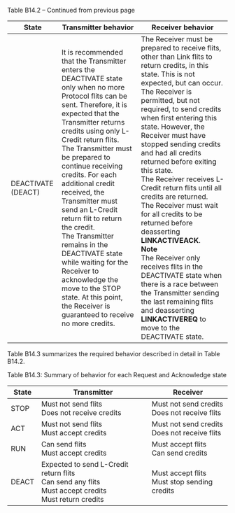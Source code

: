Table B14.2 – Continued from previous page

| State              | Transmitter behavior                                                                                                                                                                                                                                                                                                                                                                                                                                                                                                                                                                                       | Receiver behavior                                                                                                                                                                                                                                                                                                                                                                                                                                                                                                                                                                                                                                                                                                                                                                  |
|--------------------|------------------------------------------------------------------------------------------------------------------------------------------------------------------------------------------------------------------------------------------------------------------------------------------------------------------------------------------------------------------------------------------------------------------------------------------------------------------------------------------------------------------------------------------------------------------------------------------------------------|------------------------------------------------------------------------------------------------------------------------------------------------------------------------------------------------------------------------------------------------------------------------------------------------------------------------------------------------------------------------------------------------------------------------------------------------------------------------------------------------------------------------------------------------------------------------------------------------------------------------------------------------------------------------------------------------------------------------------------------------------------------------------------|
| DEACTIVATE (DEACT) | It is recommended that the Transmitter enters the DEACTIVATE state only when no more Protocol flits can be sent. Therefore, it is expected that the Transmitter returns credits using only L-Credit return flits. </br> The Transmitter must be prepared to continue receiving credits. For each additional credit received, the Transmitter must send an L-Credit return flit to return the credit. </br> The Transmitter remains in the DEACTIVATE state while waiting for the Receiver to acknowledge the move to the STOP state. At this point, the Receiver is guaranteed to receive no more credits. | The Receiver must be prepared to receive flits, other than Link flits to return credits, in this state. This is not expected, but can occur. </br> The Receiver is permitted, but not required, to send credits when first entering this state. However, the Receiver must have stopped sending credits and had all credits returned before exiting this state. </br> The Receiver receives L-Credit return flits until all credits are returned. </br> The Receiver must wait for all credits to be returned before deasserting **LINKACTIVEACK**. </br> **Note** </br> The Receiver only receives flits in the DEACTIVATE state when there is a race between the Transmitter sending the last remaining flits and deasserting **LINKACTIVEREQ** to move to the DEACTIVATE state. |

Table B14.3 summarizes the required behavior described in detail in Table B14.2.

Table B14.3: Summary of behavior for each Request and Acknowledge state

| State | Transmitter                                                                                                         | Receiver                                           |
|-------|---------------------------------------------------------------------------------------------------------------------|----------------------------------------------------|
| STOP  | Must not send flits </br> Does not receive credits                                                                  | Must not send credits </br> Does not receive flits |
| ACT   | Must not send flits </br> Must accept credits                                                                       | Must not send credits </br> Does not receive flits |
| RUN   | Can send flits </br> Must accept credits                                                                            | Must accept flits </br> Can send credits           |
| DEACT | Expected to send L-Credit return flits </br> Can send any flits </br> Must accept credits </br> Must return credits | Must accept flits </br> Must stop sending credits  |

